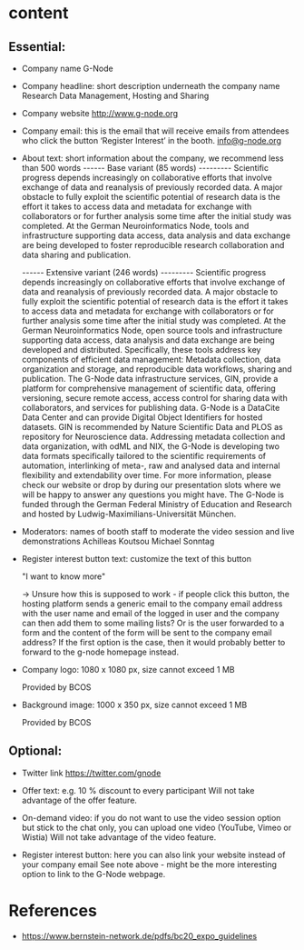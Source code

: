 # content

## Essential:
- Company name
    G-Node

- Company headline: short description underneath the company name
    Research Data Management, Hosting and Sharing

- Company website
    http://www.g-node.org

- Company email: this is the email that will receive emails from attendees who click the button ‘Register Interest’ in the booth.
    info@g-node.org

- About text: short information about the company, we recommend less than 500 words
    ------ Base variant (85 words) ---------
    Scientific progress depends increasingly on collaborative efforts that involve exchange of data and reanalysis of previously recorded data. A major obstacle to fully exploit the scientific potential of research data is the effort it takes to access data and metadata for exchange with collaborators or for further analysis some time after the initial study was completed.
    At the German Neuroinformatics Node, tools and infrastructure supporting data access, data analysis and data exchange are being developed to foster reproducible research collaboration and data sharing and publication. 

    ------ Extensive variant (246 words) ---------
    Scientific progress depends increasingly on collaborative efforts that involve exchange of data and reanalysis of previously recorded data. A major obstacle to fully exploit the scientific potential of research data is the effort it takes to access data and metadata for exchange with collaborators or for further analysis some time after the initial study was completed.
    At the German Neuroinformatics Node, open source tools and infrastructure supporting data access, data analysis and data exchange are being developed and distributed. Specifically, these tools address key components of efficient data management: Metadata collection, data organization and storage, and reproducible data workflows, sharing and publication.
    The G-Node data infrastructure services, GIN, provide a platform for comprehensive management of scientific data, offering versioning, secure remote access, access control for sharing data with collaborators, and services for publishing data. G-Node is a DataCite Data Center and can provide Digital Object Identifiers for hosted datasets. GIN is recommended by Nature Scientific Data and PLOS as repository for Neuroscience data.
    Addressing metadata collection and data organization, with odML and NIX, the G-Node is developing two data formats specifically tailored to the scientific requirements of automation, interlinking of meta-, raw and analysed data and internal flexibility and extendability over time.
    For more information, please check our website or drop by during our presentation slots where we will be happy to answer any questions you might have. 
    The G-Node is funded through the German Federal Ministry of Education and Research and hosted by Ludwig-Maximilians-Universität München.

- Moderators: names of booth staff to moderate the video session and live demonstrations
    Achilleas Koutsou
    Michael Sonntag

- Register interest button text: customize the text of this button

    "I want to know more"

    -> Unsure how this is supposed to work - if people click this button, the hosting platform sends a generic email to the company email address with the user name and email of the logged in user and the company can then add them to some mailing lists? Or is the user forwarded to a form and the content of the form will be sent to the company email address? If the first option is the case, then it would probably better to forward to the g-node homepage instead. 

- Company logo: 1080 x 1080 px, size cannot exceed 1 MB

    Provided by BCOS

- Background image: 1000 x 350 px, size cannot exceed 1 MB

    Provided by BCOS

## Optional:
- Twitter link
    https://twitter.com/gnode

- Offer text: e.g. 10 % discount to every participant
    Will not take advantage of the offer feature.

- On-demand video: if you do not want to use the video session option but stick to the chat only, you can upload one video (YouTube, Vimeo or Wistia)
    Will not take advantage of the video feature.

- Register interest button: here you can also link your website instead of your company email
    See note above - might be the more interesting option to link to the G-Node webpage.

# References
- https://www.bernstein-network.de/pdfs/bc20_expo_guidelines